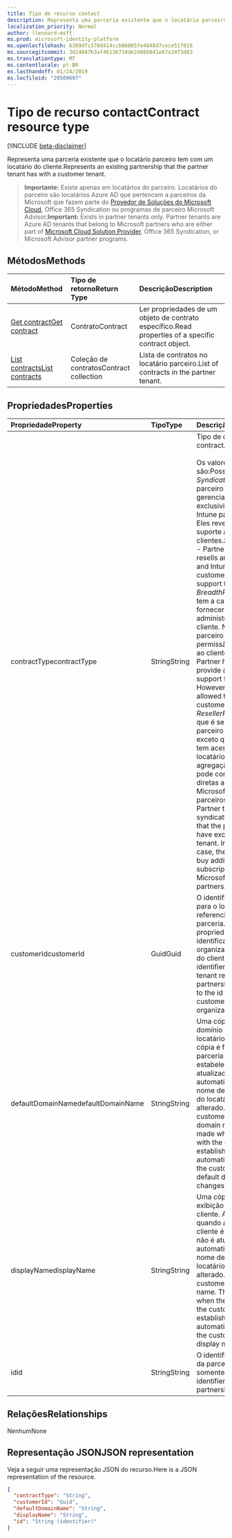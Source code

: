 ```yaml
---
title: Tipo de recurso contact
description: Representa uma parceria existente que o locatário parceiro tem com um locatário do cliente.
localization_priority: Normal
author: lleonard-msft
ms.prod: microsoft-identity-platform
ms.openlocfilehash: 6309dfc370d414ccb66065fe4048d7cece51f018
ms.sourcegitcommit: 3d24047b3af46136734de2486b041e67a34f3d83
ms.translationtype: MT
ms.contentlocale: pt-BR
ms.lasthandoff: 01/24/2019
ms.locfileid: "29509697"
---
```

# <a name="contract-resource-type"></a><span data-ttu-id="7e4b9-103">Tipo de recurso contact</span><span class="sxs-lookup"><span data-stu-id="7e4b9-103">Contract resource type</span></span>

[!INCLUDE [beta-disclaimer](../../includes/beta-disclaimer.md)]

<span data-ttu-id="7e4b9-104">Representa uma parceria existente que o locatário parceiro tem com um locatário do cliente.</span><span class="sxs-lookup"><span data-stu-id="7e4b9-104">Represents an existing partnership that the partner tenant has with a customer tenant.</span></span>

> <span data-ttu-id="7e4b9-p101">**Importante:** Existe apenas em locatários do parceiro. Locatários do parceiro são locatários Azure AD que pertencem a parceiros da Microsoft que fazem parte do [Provedor de Soluções do Microsoft Cloud](https://partnercenter.microsoft.com/en-us/partner/programs), Office 365 Syndication ou programas de parceiro Microsoft Advisor.</span><span class="sxs-lookup"><span data-stu-id="7e4b9-p101">**Important:** Exists in partner tenants only. Partner tenants are Azure AD tenants that belong to Microsoft partners who are either part of [Microsoft Cloud Solution Provider](https://partnercenter.microsoft.com/en-us/partner/programs), Office 365 Syndication, or Microsoft Advisor partner programs.</span></span>

## <a name="methods"></a><span data-ttu-id="7e4b9-107">Métodos</span><span class="sxs-lookup"><span data-stu-id="7e4b9-107">Methods</span></span>

| <span data-ttu-id="7e4b9-108">Método</span><span class="sxs-lookup"><span data-stu-id="7e4b9-108">Method</span></span>   | <span data-ttu-id="7e4b9-109">Tipo de retorno</span><span class="sxs-lookup"><span data-stu-id="7e4b9-109">Return Type</span></span> | <span data-ttu-id="7e4b9-110">Descrição</span><span class="sxs-lookup"><span data-stu-id="7e4b9-110">Description</span></span> |
|:---------------|:--------|:----------|
|[<span data-ttu-id="7e4b9-111">Get contract</span><span class="sxs-lookup"><span data-stu-id="7e4b9-111">Get contract</span></span>](../api/contract-get.md) | <span data-ttu-id="7e4b9-112">Contrato</span><span class="sxs-lookup"><span data-stu-id="7e4b9-112">Contract</span></span> |<span data-ttu-id="7e4b9-113">Ler propriedades de um objeto de contrato específico.</span><span class="sxs-lookup"><span data-stu-id="7e4b9-113">Read properties of a specific contract object.</span></span> |
|[<span data-ttu-id="7e4b9-114">List contracts</span><span class="sxs-lookup"><span data-stu-id="7e4b9-114">List contracts</span></span>](../api/contract-list.md) | <span data-ttu-id="7e4b9-115">Coleção de contratos</span><span class="sxs-lookup"><span data-stu-id="7e4b9-115">Contract collection</span></span> | <span data-ttu-id="7e4b9-116">Lista de contratos no locatário parceiro.</span><span class="sxs-lookup"><span data-stu-id="7e4b9-116">List of contracts in the partner tenant.</span></span> |

## <a name="properties"></a><span data-ttu-id="7e4b9-117">Propriedades</span><span class="sxs-lookup"><span data-stu-id="7e4b9-117">Properties</span></span>
| <span data-ttu-id="7e4b9-118">Propriedade</span><span class="sxs-lookup"><span data-stu-id="7e4b9-118">Property</span></span>   | <span data-ttu-id="7e4b9-119">Tipo</span><span class="sxs-lookup"><span data-stu-id="7e4b9-119">Type</span></span> | <span data-ttu-id="7e4b9-120">Descrição</span><span class="sxs-lookup"><span data-stu-id="7e4b9-120">Description</span></span> |
|:---------------|:--------|:----------|
|<span data-ttu-id="7e4b9-121">contractType</span><span class="sxs-lookup"><span data-stu-id="7e4b9-121">contractType</span></span>|<span data-ttu-id="7e4b9-122">String</span><span class="sxs-lookup"><span data-stu-id="7e4b9-122">String</span></span>|<span data-ttu-id="7e4b9-123">Tipo de contrato.</span><span class="sxs-lookup"><span data-stu-id="7e4b9-123">Type of contract.</span></span><br><br><span data-ttu-id="7e4b9-124">Os valores possíveis são:</span><span class="sxs-lookup"><span data-stu-id="7e4b9-124">Possible values are:</span></span><br> <span data-ttu-id="7e4b9-p102">*SyndicationPartner* – parceiro que revende ou gerencia com exclusividade O365 e Intune para esse cliente. Eles revendem e oferecem suporte aos seus clientes.</span><span class="sxs-lookup"><span data-stu-id="7e4b9-p102">*SyndicationPartner* - Partner that exclusively resells and manages O365 and Intune for this customer. They resell and support their customers.</span></span><br> <span data-ttu-id="7e4b9-p103">*BreadthPartner* – parceiro tem a capacidade de fornecer suporte administrativo para esse cliente. No entanto, o parceiro não tem permissão para revender ao cliente.</span><span class="sxs-lookup"><span data-stu-id="7e4b9-p103">*BreadthPartner* - Partner has the ability to provide administrative support for this customer. However, the partner is not allowed to resell to the customer.</span></span><br><span data-ttu-id="7e4b9-p104">*ResellerPartner* – parceiro que é semelhante a um parceiro de agregação, exceto que o parceiro não tem acesso exclusivo ao locatário. No caso de agregação, o cliente não pode comprar assinaturas diretas adicionais da Microsoft ou de outros parceiros.</span><span class="sxs-lookup"><span data-stu-id="7e4b9-p104">*ResellerPartner* - Partner that is similar to a syndication partner, except that the partner doesn’t have exclusive access to a tenant. In the syndication case, the customer cannot buy additional direct subscriptions from Microsoft or from other partners.</span></span>|
|<span data-ttu-id="7e4b9-131">customerId</span><span class="sxs-lookup"><span data-stu-id="7e4b9-131">customerId</span></span>|<span data-ttu-id="7e4b9-132">Guid</span><span class="sxs-lookup"><span data-stu-id="7e4b9-132">Guid</span></span>|<span data-ttu-id="7e4b9-p105">O identificador exclusivo para o locatário de cliente referenciado por essa parceria. Corresponde à propriedade de identificação do recurso de organização do locatário do cliente.</span><span class="sxs-lookup"><span data-stu-id="7e4b9-p105">The unique identifier for the customer tenant referenced by this partnership. Corresponds to the id property of the customer tenant's organization resource.</span></span> |
|<span data-ttu-id="7e4b9-135">defaultDomainName</span><span class="sxs-lookup"><span data-stu-id="7e4b9-135">defaultDomainName</span></span>|<span data-ttu-id="7e4b9-136">String</span><span class="sxs-lookup"><span data-stu-id="7e4b9-136">String</span></span>|<span data-ttu-id="7e4b9-p106">Uma cópia do nome de domínio padrão do locatário do cliente. A cópia é feita quando a parceria com o cliente é estabelecida. Ele não é atualizado automaticamente se o nome de domínio padrão do locatário do cliente for alterado.</span><span class="sxs-lookup"><span data-stu-id="7e4b9-p106">A copy of the customer tenant's default domain name. The copy is made when the partnership with the customer is established. It is not automatically updated if the customer tenant's default domain name changes.</span></span>|
|<span data-ttu-id="7e4b9-140">displayName</span><span class="sxs-lookup"><span data-stu-id="7e4b9-140">displayName</span></span>|<span data-ttu-id="7e4b9-141">String</span><span class="sxs-lookup"><span data-stu-id="7e4b9-141">String</span></span>|<span data-ttu-id="7e4b9-p107">Uma cópia do nome de exibição do locatário do cliente. A cópia é feita quando a parceria com o cliente é estabelecida. Ele não é atualizado automaticamente se o nome de exibição do locatário do cliente é alterado.</span><span class="sxs-lookup"><span data-stu-id="7e4b9-p107">A copy of the customer tenant's display name. The copy is made when the partnership with the customer is established. It is not automatically updated if the customer tenant's display name changes.</span></span>|
|<span data-ttu-id="7e4b9-145">id</span><span class="sxs-lookup"><span data-stu-id="7e4b9-145">id</span></span>|<span data-ttu-id="7e4b9-146">String</span><span class="sxs-lookup"><span data-stu-id="7e4b9-146">String</span></span>| <span data-ttu-id="7e4b9-p108">O identificador exclusivo da parceria. Chave, somente leitura</span><span class="sxs-lookup"><span data-stu-id="7e4b9-p108">The unique identifier for the partnership. Key, read-only</span></span> |

## <a name="relationships"></a><span data-ttu-id="7e4b9-149">Relações</span><span class="sxs-lookup"><span data-stu-id="7e4b9-149">Relationships</span></span>
<span data-ttu-id="7e4b9-150">Nenhum</span><span class="sxs-lookup"><span data-stu-id="7e4b9-150">None</span></span>


## <a name="json-representation"></a><span data-ttu-id="7e4b9-151">Representação JSON</span><span class="sxs-lookup"><span data-stu-id="7e4b9-151">JSON representation</span></span>
<span data-ttu-id="7e4b9-152">Veja a seguir uma representação JSON do recurso.</span><span class="sxs-lookup"><span data-stu-id="7e4b9-152">Here is a JSON representation of the resource.</span></span>

<!-- {
  "blockType": "resource",
  "optionalProperties": [

  ],
  "@odata.type": "microsoft.graph.Contract"
}-->

```json
{
  "contractType": "String",
  "customerId": "Guid",
  "defaultDomainName": "String",
  "displayName": "String",
  "id": "String (identifier)"
}

```

<!-- uuid: 8fcb5dbc-d5aa-4681-8e31-b001d5168d79
2015-10-25 14:57:30 UTC -->
<!--
{
  "type": "#page.annotation",
  "description": "Contract resource",
  "keywords": "",
  "section": "documentation",
  "tocPath": "",
  "suppressions": [
    "Error: /api-reference/beta/resources/contract.md:\r\n      Exception processing links.\r\n    System.ArgumentException: Link Definition was null. Link text: !INCLUDE [beta-disclaimer](../../includes/beta-disclaimer.md)\r\n      at ApiDoctor.Validation.DocFile.get_LinkDestinations()\r\n      at ApiDoctor.Validation.DocSet.ValidateLinks(Boolean includeWarnings, String[] relativePathForFiles, IssueLogger issues, Boolean requireFilenameCaseMatch, Boolean printOrphanedFiles)"
  ]
}
-->
